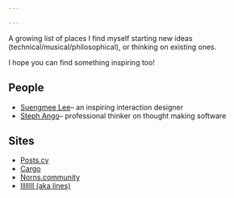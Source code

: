 ```yaml
---

---
```

A growing list of places I find myself starting new ideas (technical/musical/philosophical), or thinking on existing ones.

I hope you can find something inspiring too!
## People

- [Suengmee Lee](https://www.seungmee-lee.com/)– an inspiring interaction designer
- [Steph Ango](https://stephango.com/)– professional thinker on thought making software

## Sites

 - [Posts.cv](https://posts.cv/)
 - [Cargo](https://cargo.site/In-Use)
 - [Norns.community](https://norns.community/)
 - [llllllll (aka lines)](https://llllllll.co/)